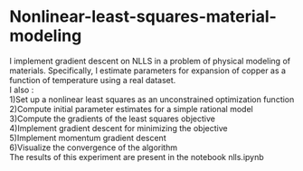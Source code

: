 # Nonlinear-least-squares-material-modeling
I implement gradient descent on NLLS in a problem of physical modeling of materials. Specifically, I estimate parameters for expansion of copper as a function of temperature using a real dataset.<br /> 
I also :<br /> 
1)Set up a nonlinear least squares as an unconstrained optimization function<br /> 
2)Compute initial parameter estimates for a simple rational model<br /> 
3)Compute the gradients of the least squares objective<br /> 
4)Implement gradient descent for minimizing the objective<br /> 
5)Implement momentum gradient descent<br /> 
6)Visualize the convergence of the algorithm<br /> 
The results of this experiment are present in the notebook nlls.ipynb

